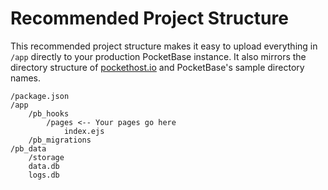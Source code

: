 # Recommended Project Structure

This recommended project structure makes it easy to upload everything in `/app` directly to your production PocketBase instance. It also mirrors the directory structure of [pockethost.io](https://pockethost.io) and PocketBase's sample directory names.

```
/package.json
/app
    /pb_hooks
        /pages <-- Your pages go here
            index.ejs
    /pb_migrations
/pb_data
    /storage
    data.db
    logs.db
```
